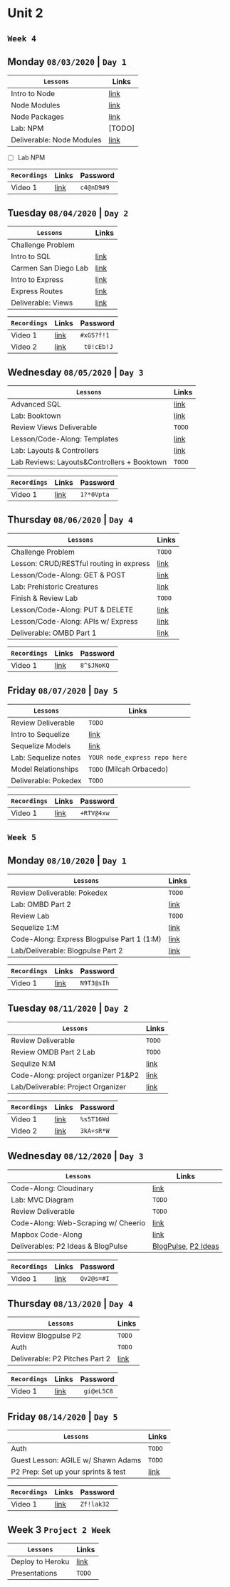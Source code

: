 # Unit 2

## `Week 4`
## Monday `08/03/2020` | `Day 1`

| `Lessons`                                      | Links |
|------------------------------------------------|----------------------------------------------------------|
| Intro to Node                                | [link](https://tmdarneille.gitbook.io/sei-ga-sea/05-node-express/00readme/01intro-to-node)   |
| Node Modules                                  | [link](https://tmdarneille.gitbook.io/sei-ga-sea/05-node-express/00readme/02modules)   | 
| Node Packages                                 | [link](https://tmdarneille.gitbook.io/sei-ga-sea/05-node-express/00readme/03packages)   |
| Lab: NPM                                      | [TODO]   |
| Deliverable: Node Modules                     | [link](https://github.com/WDI-SEA/node_modules_practice/blob/master/README.md)   | 

- [ ] Lab NPM

| `Recordings`     | Links | Password |
|------------------|-----|-----|
| Video 1          | [link](https://generalassembly.zoom.us/rec/share/y8VMaJj-8lhOSZHo7HDdY5coB9XuT6a8gHAcr_NcyRoPFVfaZ-me2w1wvkVIbEqE?startTime=1596486654000)   | `c4@nD9#9` |

## Tuesday `08/04/2020` | `Day 2`

| `Lessons`                                      | Links |
|------------------------------------------------|----------------------------------------------------------|
| Challenge Problem                             | ` `       |
| Intro to SQL                                  | [link](https://tmdarneille.gitbook.io/sei-ga-sea/04-databases/sql-intro)   |
| Carmen San Diego Lab                          | [link](https://github.com/romebell/sql-carmen-san-diego)   |
| Intro to Express                              | [link](https://tmdarneille.gitbook.io/sei-ga-sea/05-node-express/00readme-1/01intro-to-express)   |
| Express Routes                                | [link](https://tmdarneille.gitbook.io/sei-ga-sea/05-node-express/00readme-1/01intro-to-express/02routes)   |
| Deliverable: Views                            | [link](https://tmdarneille.gitbook.io/sei-ga-sea/05-node-express/00readme-1/01intro-to-express/03views)   |

| `Recordings`     | Links | Password |
|------------------|-----|-----|
| Video 1          | [link](https://generalassembly.zoom.us/rec/share/5OFuJrfy921JRKPXsF7BZYl6R6jceaa8h3Aa8_pfzU1ldrdwvtsdfm-3AyZo3Yhz)   | `#xGS?f!1` |
| Video 2          | [link](https://generalassembly.zoom.us/rec/share/5pVaAL-37FpLGNL_5FCGRLMxPIC5X6a8gygb86YEnRz-1fFosHsmcqsZaXKNBAqe)   | ` t0!cEb!J` |

## Wednesday `08/05/2020` | `Day 3`

| `Lessons`                                      | Links |
|------------------------------------------------|----------------------------------------------------------|
| Advanced SQL                               | [link](https://tmdarneille.gitbook.io/sei-ga-sea/04-databases/sql-advanced)   |
| Lab: Booktown                               | [link](https://github.com/WDI-SEA/booktown)   |
| Review Views Deliverable                               | `TODO`   |
| Lesson/Code-Along: Templates                               | [link](https://tmdarneille.gitbook.io/sei-ga-sea/05-node-express/00readme-1/01intro-to-express/04templates)   |
| Lab: Layouts & Controllers                               | [link](https://tmdarneille.gitbook.io/sei-ga-sea/05-node-express/00readme-1/01intro-to-express/01organization)   |
| Lab Reviews: Layouts&Controllers + Booktown                               | `TODO`   |

| `Recordings`     | Links | Password |
|------------------|-----|-----|
| Video 1          | [link](https://generalassembly.zoom.us/rec/share/3MwsPe_2-HhLU42Sz02DVbccRarkT6a80yVLqKAPxUgZBBUNsobyxIODVt2DedHQ)   | `1?*0Vpta` |

## Thursday `08/06/2020` | `Day 4`

| `Lessons`                                      | Links |
|------------------------------------------------|----------------------------------------------------------|
| Challenge Problem                         | `TODO`   | 
| Lesson: CRUD/RESTful routing in express                         | [link](https://tmdarneille.gitbook.io/sei-ga-sea/05-node-express/00readme-1/01intro-to-express/00readme)   | 
| Lesson/Code-Along: GET & POST                         | [link](https://tmdarneille.gitbook.io/sei-ga-sea/05-node-express/00readme-1/01intro-to-express/00readme/01get-post)   | 
| Lab: Prehistoric Creatures                         | [link](https://github.com/WDI-SEA/prehistoric_creatures)   | 
| Finish & Review Lab                         | `TODO`   | 
| Lesson/Code-Along: PUT & DELETE                         | [link](https://tmdarneille.gitbook.io/sei-ga-sea/05-node-express/00readme-1/01intro-to-express/00readme/02put-delete)   | 
| Lesson/Code-Along: APIs w/ Express                         | [link](https://tmdarneille.gitbook.io/sei-ga-sea/05-node-express/00readme-1/03apis-axios)   | 
| Deliverable: OMBD Part 1                         | [link](https://github.com/WDI-SEA/express-apis-omdb)   | 

| `Recordings`     | Links | Password |
|------------------|-----|-----|
| Video 1          | [link](https://generalassembly.zoom.us/rec/share/ueZPLLfbrEZOZ4H1r2SCW78fAdy8X6a813cd8vZYmhukPtxfBPWFej7ZynqaHHoh)   | `8^$JNoKQ` |

## Friday `08/07/2020` | `Day 5`

| `Lessons`                                      | Links |
|------------------------------------------------|----------------------------------------------------------|
| Review Deliverable                               | `TODO`   |
| Intro to Sequelize                               | [link](https://tmdarneille.gitbook.io/sei-ga-sea/05-node-express/express-sequelize)   |
| Sequelize Models                               | [link](https://tmdarneille.gitbook.io/sei-ga-sea/05-node-express/express-sequelize/04usingmodels)   |
| Lab: Sequelize notes                               | `YOUR node_express repo here`   |
| Model Relationships                               | `TODO` (Milcah Orbacedo)   |
| Deliverable: Pokedex                               | `TODO`  |

| `Recordings`     | Links | Password |
|------------------|-----|-----|
| Video 1          | [link](https://generalassembly.zoom.us/rec/share/29F6C4zU9CBOYZWOxBjCd7YrHYTuT6a81SdI8qVYz05ibJMXsHn33xZSRDV0h44C)   | `+RTV@4xw` |


## `Week 5`
## Monday `08/10/2020` | `Day 1`

| `Lessons`                                      | Links |
|------------------------------------------------|----------------------------------------------------------|
| Review Deliverable: Pokedex               | `TODO`   |
| Lab: OMBD Part 2               | [link](Description:https://github.com/TaylorDarneille/express-apis-omdb/blob/master/readme.md)   |
| Review Lab               | `TODO`   |
| Sequelize 1:M               | [link](https://tmdarneille.gitbook.io/sei-ga-sea/05-node-express/express-sequelize/express-1-to-many)   |
| Code-Along: Express Blogpulse Part 1 (1:M)               | [link](https://github.com/WDI-SEA/express-blogpulse)   |
| Lab/Deliverable: Blogpulse Part 2               | [link](https://github.com/WDI-SEA/express-blogpulse)   |

| `Recordings`     | Links | Password |
|------------------|-----|-----|
| Video 1          | [link](https://generalassembly.zoom.us/rec/share/tMZJduj32EBOYLP_zGbYWqh4Eae7aaa80XJP8qIIyB1ypKVaERiR72AKRk4E0ZCt)   | `N9T3@sIh` |

## Tuesday `08/11/2020` | `Day 2`

| `Lessons`                                      | Links |
|------------------------------------------------|----------------------------------------------------------|
Review Deliverable                 | `TODO`   |
Review OMDB Part 2 Lab                 | `TODO`   |
Sequlize N:M                 | [link](https://tmdarneille.gitbook.io/sei-ga-sea/05-node-express/express-sequelize/express-many-to-many)   |
Code-Along: project organizer P1&P2                 | [link](https://github.com/WDI-SEA/express-project-organizer)   |
Lab/Deliverable: Project Organizer                 | [link](https://github.com/WDI-SEA/express-project-organizer)   |

| `Recordings`     | Links | Password |
|------------------|-----|-----|
| Video 1          | [link](https://generalassembly.zoom.us/rec/share/4ehsFLv87F5LWrOS5FD5VKABO6fvX6a823Qd-aYFzkl16U9WEUbaonIX258p01k9)   | `%s5T16Wd` |
| Video 2          | [link](https://generalassembly.zoom.us/rec/share/wMp6IIvttVFOaNbJ6E3vZ5EuMY__X6a813BK_6JbmUjHMbSk7e6iYa4dj1lX2T-f)   | `3kA+sR*W` |

## Wednesday `08/12/2020` | `Day 3`

| `Lessons`                                      | Links |
|------------------------------------------------|----------------------------------------------------------|
Code-Along: Cloudinary                      | [link](https://tmdarneille.gitbook.io/sei-ga-sea/05-node-express/additional-topics/express-cloudinary)   |
Lab: MVC Diagram                      | `TODO`   |
Review Deliverable                      | `TODO`   |
Code-Along: Web-Scraping w/ Cheerio                      | [link](ttps://tmdarneille.gitbook.io/sei-ga-sea/javascript/additional-topics/js-data-scraping)   |
Mapbox Code-Along                      | [link](https://github.com/WDI-SEA/Mapbox-travelers)   |
Deliverables: P2 Ideas & BlogPulse                      | [BlogPulse](https://github.com/WDI-SEA/express-blogpulse), [P2 Ideas](https://github.com/TaylorDarneille/Project2Ideas)   |

| `Recordings`     | Links | Password |
|------------------|-----|-----|
| Video 1          | [link](https://generalassembly.zoom.us/rec/share/tcFzKpTt-3NIYbPC7kLaGbIBBKOmT6a81XUZ-aFbxRnvg0CmEK8uK0M4vYnmDo6T)   | `Qv2@s=#I` |

## Thursday `08/13/2020` | `Day 4`

| `Lessons`                                      | Links |
|------------------------------------------------|----------------------------------------------------------|
Review Blogpulse P2                  | `TODO`   |
Auth                  | `TODO`   |
Deliverable: P2 Pitches Part 2                  | [link](ttps://github.com/TaylorDarneille/Project2Ideas)   |

| `Recordings`     | Links | Password |
|------------------|-----|-----|
| Video 1          | [link](https://generalassembly.zoom.us/rec/share/1MVcD5vJ7HhOYJHJ0U3edowgQprZT6a81iNP_KZeyklmyq75VBFxKIVyuFBrlqAw)   | ` gi@eL5C8` |

## Friday `08/14/2020` | `Day 5`

| `Lessons`                                      | Links |
|------------------------------------------------|----------------------------------------------------------|
Auth                                            | `TODO`   | 
Guest Lesson: AGILE w/ Shawn Adams              | `TODO`   | 
P2 Prep: Set up your sprints & test              | [link](https://tmdarneille.gitbook.io/sei-ga-sea/11-projects/project-2#project-feedback-evaluation)   | 

| `Recordings`     | Links | Password |
|------------------|-----|-----|
| Video 1          | [link](https://generalassembly.zoom.us/rec/share/_9RuL771zCRJZ4Xk72HvZr4iFY_CX6a82yZMqPMJmEaYRChYEaJ6pPPVWdHbgK_L)   | `Zf!lak32` |

## Week 3 `Project 2 Week`
| `Lessons`                                      | Links |
|------------------------------------------------|----------------------------------------------------------|
| Deploy to Heroku                       | [link](https://tmdarneille.gitbook.io/sei-ga-sea/00-config-deployment/deploy-node#heroku-deployment-with-node-sequelize)   |
| Presentations                             | `TODO`   |